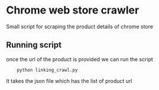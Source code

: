 # Chrome web store crawler

Small script for scraping the product details of chrome store


## Running script
once the url of the product is provided we can run the script


        python linking_crawl.py


It takes the json file which has the list of product url